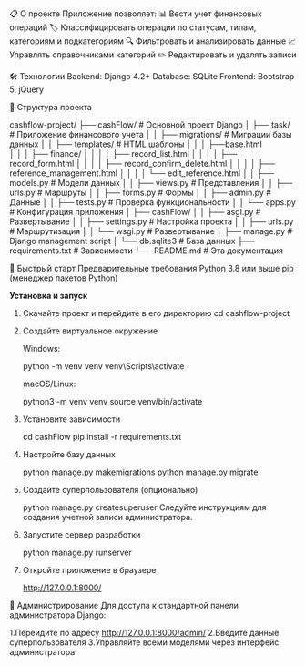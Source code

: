 📋 О проекте
Приложение позволяет:
📊 Вести учет финансовых операций
🏷️ Классифицировать операции по статусам, типам, категориям и подкатегориям
🔍 Фильтровать и анализировать данные
📈 Управлять справочниками категорий
✏️ Редактировать и удалять записи

🛠 Технологии
Backend: Django 4.2+
Database: SQLite
Frontend: Bootstrap 5, jQuery


📁 Структура проекта

cashflow-project/
├── cashFlow/              # Основной проект Django
│   ├── task/              # Приложение финансового учета
│   │   ├── migrations/    # Миграции базы данных
│   │   ├── templates/     # HTML шаблоны 
│   │   │   ├──base.html  
│   │   │   ├── finance/
│   │   │   │   ├── record_list.html
│   │   │   │   ├── record_form.html
│   │   │   │   ├── record_confirm_delete.html
│   │   │   │   ├── reference_management.html
│   │   │   │   └── edit_reference.html
│   │   ├── models.py      # Модели данных
│   │   ├── views.py       # Представления
│   │   ├── urls.py        # Маршруты
│   │   ├── forms.py       # Формы
│   │   ├── admin.py       # Данные
│   │   ├── tests.py       # Проверка функциональности
│   │   └── apps.py        # Конфигурация приложения
│   ├── cashFlow/
│   │   ├── asgi.py        # Развертывание
│   │   ├── settings.py    # Настройка проекта
│   │   ├── urls.py        # Маршрутизация
│   │   └── wsgi.py        # Развертывание
│   ├── manage.py          # Django management script
│   └── db.sqlite3         # База данных
├── requirements.txt       # Зависимости
└── README.md              # Эта документация


🚀 Быстрый старт
Предварительные требования
Python 3.8 или выше
pip (менеджер пакетов Python)

<b> Установка и запуск </b>

1.  Скачайте проект и перейдите в его директорию
    cd cashflow-project
    
2.  Создайте виртуальное окружение
    
    Windows:
    
    python -m venv venv
    venv\Scripts\activate
    
    macOS/Linux:

    python3 -m venv venv
    source venv/bin/activate

3.  Установите зависимости

    cd cashFlow
    pip install -r requirements.txt

4.  Настройте базу данных

    python manage.py makemigrations
    python manage.py migrate

5.  Создайте суперпользователя (опционально)

    python manage.py createsuperuser
    Следуйте инструкциям для создания учетной записи администратора.

6.  Запустите сервер разработки

    python manage.py runserver

7.  Откройте приложение в браузере

    http://127.0.0.1:8000/


🔧 Администрирование
Для доступа к стандартной панели администратора Django:

1.Перейдите по адресу http://127.0.0.1:8000/admin/
2.Введите данные суперпользователя
3.Управляйте всеми моделями через интерфейс администратора